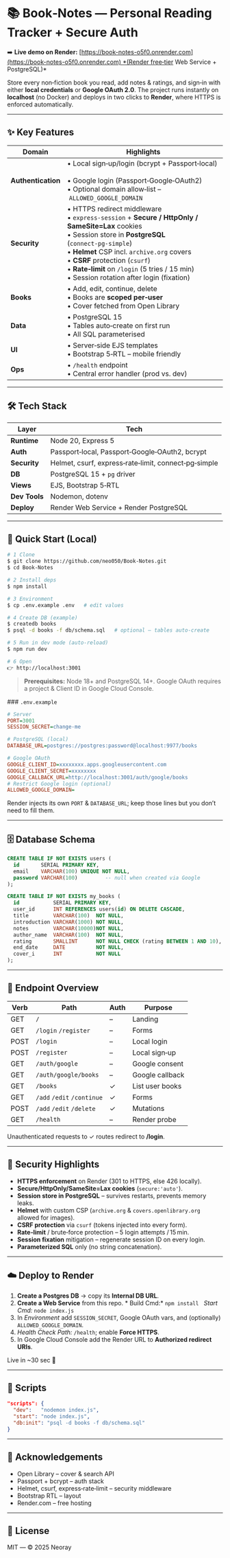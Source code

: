 # 📚 Book‑Notes — Personal Reading Tracker + Secure Auth

➡️ **Live demo on Render:** [https://book-notes-o5f0.onrender.com](https://book-notes-o5f0.onrender.com) *(Render free‑tier Web Service + PostgreSQL)*

Store every non‑fiction book you read, add notes & ratings, and sign‑in with either **local credentials** or **Google OAuth 2.0**. The project runs instantly on **localhost** (no Docker) and deploys in two clicks to **Render**, where HTTPS is enforced automatically.

---

## ✨ Key Features

| Domain             | Highlights                                                                                                                                                                                                                                                                                                                                                 |
| ------------------ | ---------------------------------------------------------------------------------------------------------------------------------------------------------------------------------------------------------------------------------------------------------------------------------------------------------------------------------------------------------- |
| **Authentication** | • Local sign‑up/login (bcrypt + Passport‑local)  <br>• Google login (Passport‑Google‑OAuth2)  <br>• Optional domain allow‑list – `ALLOWED_GOOGLE_DOMAIN`                                                                                                                                                                                                   |
| **Security**       | • HTTPS redirect middleware  <br>• `express‑session` + **Secure / HttpOnly / SameSite=Lax** cookies  <br>• Session store in **PostgreSQL** (`connect‑pg‑simple`)  <br>• **Helmet** CSP incl. `archive.org` covers  <br>• **CSRF** protection (`csurf`)  <br>• **Rate‑limit** on `/login` (5 tries / 15 min)  <br>• Session rotation after login (fixation) |
| **Books**          | • Add, edit, continue, delete  <br>• Books are **scoped per‑user**  <br>• Cover fetched from Open Library                                                                                                                                                                                                                                                  |
| **Data**           | • PostgreSQL 15  <br>• Tables auto‑create on first run  <br>• All SQL parameterised                                                                                                                                                                                                                                                                        |
| **UI**             | • Server‑side EJS templates  <br>• Bootstrap 5‑RTL – mobile friendly                                                                                                                                                                                                                                                                                       |
| **Ops**            | • `/health` endpoint  <br>• Central error handler (prod vs. dev)                                                                                                                                                                                                                                                                                           |

---

## 🛠️ Tech Stack

| Layer         | Tech                                                 |
| ------------- | ---------------------------------------------------- |
| **Runtime**   | Node 20, Express 5                                   |
| **Auth**      | Passport‑local, Passport‑Google‑OAuth2, bcrypt       |
| **Security**  | Helmet, csurf, express‑rate‑limit, connect‑pg‑simple |
| **DB**        | PostgreSQL 15 + `pg` driver                          |
| **Views**     | EJS, Bootstrap 5‑RTL                                 |
| **Dev Tools** | Nodemon, dotenv                                      |
| **Deploy**    | Render Web Service + Render PostgreSQL               |

---

## 🚀 Quick Start (Local)

```bash
# 1 Clone
$ git clone https://github.com/neo050/Book-Notes.git
$ cd Book-Notes

# 2 Install deps
$ npm install

# 3 Environment
$ cp .env.example .env   # edit values

# 4 Create DB (example)
$ createdb books
$ psql -d books -f db/schema.sql   # optional – tables auto‑create

# 5 Run in dev mode (auto‑reload)
$ npm run dev

# 6 Open
👉 http://localhost:3001
```

> **Prerequisites:** Node 18+ and PostgreSQL 14+. Google OAuth requires a project & Client ID in Google Cloud Console.

\### `.env.example`

```ini
# Server
PORT=3001
SESSION_SECRET=change-me

# PostgreSQL (local)
DATABASE_URL=postgres://postgres:password@localhost:9977/books

# Google OAuth
GOOGLE_CLIENT_ID=xxxxxxxx.apps.googleusercontent.com
GOOGLE_CLIENT_SECRET=xxxxxxxx
GOOGLE_CALLBACK_URL=http://localhost:3001/auth/google/books
# Restrict Google login (optional)
ALLOWED_GOOGLE_DOMAIN=
```

Render injects its own `PORT` & `DATABASE_URL`; keep those lines but you don’t need to fill them.

---

## 🗄️ Database Schema

```sql
CREATE TABLE IF NOT EXISTS users (
  id       SERIAL PRIMARY KEY,
  email    VARCHAR(100) UNIQUE NOT NULL,
  password VARCHAR(100)         -- null when created via Google
);

CREATE TABLE IF NOT EXISTS my_books (
  id           SERIAL PRIMARY KEY,
  user_id      INT REFERENCES users(id) ON DELETE CASCADE,
  title        VARCHAR(100)  NOT NULL,
  introduction VARCHAR(1000) NOT NULL,
  notes        VARCHAR(10000)NOT NULL,
  author_name  VARCHAR(100)  NOT NULL,
  rating       SMALLINT      NOT NULL CHECK (rating BETWEEN 1 AND 10),
  end_date     DATE          NOT NULL,
  cover_i      INT           NOT NULL
);
```

---

## 📑 Endpoint Overview

| Verb | Path                       | Auth | Purpose         |
| ---- | -------------------------- | ---- | --------------- |
| GET  | `/`                        | –    | Landing         |
| GET  | `/login` `/register`       | –    | Forms           |
| POST | `/login`                   | –    | Local login     |
| POST | `/register`                | –    | Local sign‑up   |
| GET  | `/auth/google`             | –    | Google consent  |
| GET  | `/auth/google/books`       | –    | Google callback |
| GET  | `/books`                   | ✓    | List user books |
| GET  | `/add` `/edit` `/continue` | ✓    | Forms           |
| POST | `/add` `/edit` `/delete`   | ✓    | Mutations       |
| GET  | `/health`                  | –    | Render probe    |

Unauthenticated requests to ✓ routes redirect to **/login**.

---

## 🔐 Security Highlights

* **HTTPS enforcement** on Render (301 to HTTPS, else 426 locally).
* **Secure/HttpOnly/SameSite=Lax cookies** (`secure:'auto'`).
* **Session store in PostgreSQL** – survives restarts, prevents memory leaks.
* **Helmet** with custom CSP (`archive.org` & `covers.openlibrary.org` allowed for images).
* **CSRF protection** via `csurf` (tokens injected into every form).
* **Rate‑limit** / brute‑force protection – 5 login attempts / 15 min.
* **Session fixation** mitigation – regenerate session ID on every login.
* **Parameterized SQL** only (no string concatenation).

---

## ☁️ Deploy to Render

1. **Create a Postgres DB** → copy its **Internal DB URL**.
2. **Create a Web Service** from this repo.
   \* Build Cmd:\* `npm install`   *Start Cmd:* `node index.js`
3. In *Environment* add `SESSION_SECRET`, Google OAuth vars, and (optionally) `ALLOWED_GOOGLE_DOMAIN`.
4. *Health Check Path:* `/health`; enable **Force HTTPS**.
5. In Google Cloud Console add the Render URL to **Authorized redirect URIs**.

Live in \~30 sec 🎉

---

## 🧾 Scripts

```json
"scripts": {
  "dev":   "nodemon index.js",
  "start": "node index.js",
  "db:init": "psql -d books -f db/schema.sql"
}
```

---

## 🤝 Acknowledgements

* Open Library – cover & search API
* Passport + bcrypt – auth stack
* Helmet, csurf, express‑rate‑limit – security middleware
* Bootstrap RTL – layout
* Render.com – free hosting

---

## 📄 License

MIT — © 2025 Neoray
